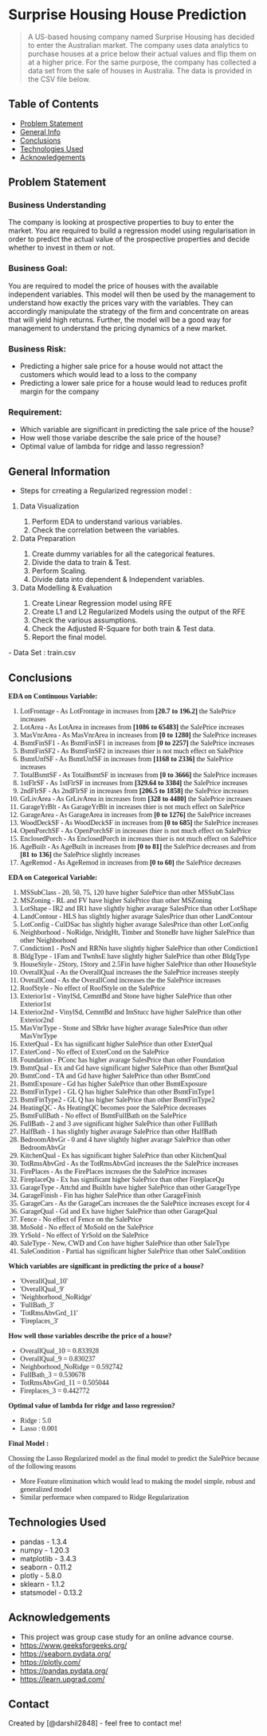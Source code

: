 # Surprise Housing House Prediction
> A US-based housing company named Surprise Housing has decided to enter the Australian market. The company uses data analytics to purchase houses at a price below their actual values and flip them on at a higher price. For the same purpose, the company has collected a data set from the sale of houses in Australia. The data is provided in the CSV file below.
 
## Table of Contents
* [Problem Statement](#problem-statement)
* [General Info](#general-information)
* [Conclusions](#conclusions)
* [Technologies Used](#technologies-used)
* [Acknowledgements](#acknowledgements)

<!-- You can include any other section that is pertinent to your problem -->

## Problem Statement

### Business Understanding

The company is looking at prospective properties to buy to enter the market. You are required to build a regression model using regularisation in order to predict the actual value of the prospective properties and decide whether to invest in them or not.

### Business Goal:

You are required to model the price of houses with the available independent variables. This model will then be used by the management to understand how exactly the prices vary with the variables. They can accordingly manipulate the strategy of the firm and concentrate on areas that will yield high returns. Further, the model will be a good way for management to understand the pricing dynamics of a new market.

### Business Risk:

- Predicting a higher sale price for a house would not attact the customers which would lead to a loss to the company
- Predicting a lower sale price for a house would lead to reduces profit margin for the company

### Requirement:

- Which variable are significant in predicting the sale price of the house?
- How well those variabe describe the sale price of the house?
- Optimal value of lambda for ridge and lasso regression?

## General Information
- Steps for crreating a Regularized regression model :
<ol>
    <li>Data Visualization</li>
      <ol>
        <li>Perform EDA to understand various variables.</li>
        <li>Check the correlation between the variables.</li>
      </ol>
    <li>Data Preparation</li>
      <ol>
        <li>Create dummy variables for all the categorical features.</li>
        <li>Divide the data to train & Test.</li>
        <li>Perform Scaling.</li>
        <li>Divide data into dependent & Independent variables.</li>
      </ol>
    <li>Data Modelling & Evaluation</li>
      <ol>
        <li>Create Linear Regression model using RFE</li>
        <li>Create L1 and L2 Regularized Models using the output of the RFE</li>
        <li>Check the various assumptions.</li>
        <li>Check the Adjusted R-Square for both train & Test data.</li>
        <li>Report the final model.</li>
      </ol>
</ol>
- Data Set : train.csv 

<!-- You don't have to answer all the questions - just the ones relevant to your project. -->

## Conclusions
<div class="alert alert-block alert-danger">
    <span style='font-family:Georgia'>
        <b>EDA on Continuous Variable: </b>
        <ol>
            <li>LotFrontage - As LotFrontage in increases from <b>[20.7 to 196.2]</b> the SalePrice increases</li>
            <li>LotArea - As LotArea in increases from <b>[1086 to 65483]</b> the SalePrice increases</li>
            <li>MasVnrArea - As MasVnrArea in increases from <b>[0 to 1280]</b> the SalePrice increases</li>
            <li>BsmtFinSF1 - As BsmtFinSF1 in increases from <b>[0 to 2257]</b> the SalePrice increases</li>
            <li>BsmtFinSF2 - As BsmtFinSF2 in increases thier is not much effect on SalePrice</li>
            <li>BsmtUnfSF - As BsmtUnfSF in increases from <b>[1168 to 2336]</b> the SalePrice increases</li>
            <li>TotalBsmtSF - As TotalBsmtSF in increases from <b>[0 to 3666]</b> the SalePrice increases</li>
            <li>1stFlrSF - As 1stFlrSF in increases from <b>[329.64 to 3384]</b> the SalePrice increases</li>
            <li>2ndFlrSF - As 2ndFlrSF in increases from <b>[206.5 to 1858]</b> the SalePrice increases</li>
            <li>GrLivArea - As GrLivArea in increases from <b>[328 to 4480]</b> the SalePrice increases</li>
            <li>GarageYrBlt - As GarageYrBlt in increases thier is not much effect on SalePrice</li>
            <li>GarageArea - As GarageArea in increases from <b>[0 to 1276]</b> the SalePrice increases</li>
            <li>WoodDeckSF - As WoodDeckSF in increases from <b>[0 to 685]</b> the SalePrice increases</li>
            <li>OpenPorchSF - As OpenPorchSF in increases thier is not much effect on SalePrice</li>
            <li>EnclosedPorch - As EnclosedPorch in increases thier is not much effect on SalePrice</li>
            <li>AgeBuilt - As AgeBuilt in increases from <b>[0 to 81]</b> the SalePrice decreases and from <b>[81 to 136]</b> the SalePrice slightly increases</li>
            <li>AgeRemod - As AgeRemod in increases from <b>[0 to 60]</b> the SalePrice decreases</li>
        </ol>
        <b>EDA on Categorical Variable: </b>
        <ol>
            <li>MSSubClass - 20, 50, 75, 120 have higher SalePrice than other MSSubClass</li>
            <li>MSZoning - RL and FV have higher SalePrice than other MSZoning</li>
            <li>LotShape - IR2 and IR1 have slightly higher avarage SalesPrice than other LotShape</li>
            <li>LandContour - HLS has slightly higher avarage SalesPrice than other LandContour</li>
            <li>LotConfig - CulDSac has slightly higher avarage SalesPrice than other LotConfig</li>
            <li>Neighborhood - NoRidge, NridgHt, Timber and StoneBr have higher SalePrice than other Neighborhood</li>
            <li>Condiction1 - PosN and RRNn have slightly higher SalePrice than other Condiction1</li>
            <li>BldgType - 1Fam and TwnhsE have slightly higher SalePrice than other BldgType</li>
            <li>HouseStyle - 2Story, 1Story and 2.5Fin have higher SalePrice than other HouseStyle</li>
            <li>OverallQual - As the OverallQual increases the the SalePrice increases steeply</li>
            <li>OverallCond - As the OverallCond increases the the SalePrice increases</li>
            <li>RoofStyle - No effect of RoofStyle on the SalePrice</li>
            <li>Exterior1st - VinylSd, CemntBd and Stone have higher SalePrice than other Exterior1st</li>
            <li>Exterior2nd - VinylSd, CemntBd and ImStucc have higher SalePrice than other Exterior2nd</li>
            <li>MasVnrType - Stone and SBrkr have higher avarage SalesPrice than other MasVnrType</li>
            <li>ExterQual - Ex has significant higher SalePrice than other ExterQual</li>
            <li>ExterCond - No effect of ExterCond on the SalePrice</li>
            <li>Foundation - PConc has higher avarage SalesPrice than other Foundation</li>
            <li>BsmtQual - Ex and Gd have significant higher SalePrice than other BsmtQual</li>
            <li>BsmtCond - TA and Gd have higher SalePrice than other BsmtCond</li>
            <li>BsmtExposure - Gd has higher SalePrice than other BsmtExposure</li>
            <li>BsmtFinType1 - GL Q has higher SalePrice than other BsmtFinType1</li>
            <li>BsmtFinType2 - GL Q has higher SalePrice than other BsmtFinType2</li>
            <li>HeatingQC - As HeatingQC becomes poor the SalePrice decreases</li>
            <li>BsmtFullBath - No effect of BsmtFullBath on the SalePrice</li>
            <li>FullBath - 2 and 3 ave significant higher SalePrice than other FullBath</li>
            <li>HalfBath - 1 has slightly higher avarage SalePrice than other HalfBath</li>
            <li>BedroomAbvGr - 0 and 4 have slightly higher avarage SalePrice than other BedroomAbvGr</li>
            <li>KitchenQual - Ex has significant higher SalePrice than other KitchenQual</li>
            <li>TotRmsAbvGrd - As the TotRmsAbvGrd increases the the SalePrice increases</li>
            <li>FirePlaces - As the FirePlaces increases the the SalePrice increases</li>
            <li>FireplaceQu - Ex has significant higher SalePrice than other FireplaceQu</li>
            <li>GarageType - Attchd and BuiltIn have higher SalePrice than other GarageType</li>
            <li>GarageFinish - Fin has higher SalePrice than other GarageFinish</li>
            <li>GarageCars - As the GarageCars increases the the SalePrice increases except for 4</li>
            <li>GarageQual - Gd and Ex have higher SalePrice than other GarageQual</li>
            <li>Fence - No effect of Fence on the SalePrice</li>
            <li>MoSold - No effect of MoSold on the SalePrice</li>
            <li>YrSold - No effect of YrSold on the SalePrice</li>
            <li>SaleType - New, CWD and Con have higher SalePrice than other SaleType</li>
            <li>SaleCondition - Partial has significant higher SalePrice than other SaleCondition</li>
        </ol>
    </span>    
</div>
<div class="alert alert-block alert-warning">
    <span style='font-family:Georgia'>
        <b>Which variables are significant in predicting the price of a house?</b>
        <ul>
            <li>'OverallQual_10'</li>
            <li>'OverallQual_9'</li>
            <li>'Neighborhood_NoRidge'</li>
            <li>'FullBath_3'</li>
            <li>'TotRmsAbvGrd_11'</li>
            <li>'Fireplaces_3'</li>
        </ul>
        <b>How well those variables describe the price of a house?</b>
        <ul>
            <li>OverallQual_10 = 0.833928</li>
            <li>OverallQual_9 = 0.830237</li>
            <li>Neighborhood_NoRidge = 0.592742</li>
            <li>FullBath_3 = 0.530678</li>
            <li>TotRmsAbvGrd_11 = 0.505044</li>
            <li>Fireplaces_3 = 0.442772</li>
        </ul>
        <b>Optimal value of lambda for ridge and lasso regression?</b>
        <ul>
            <li>Ridge : 5.0</li>
            <li>Lasso : 0.001</li>
        </ul>
    </span>    
</div>
<div class="alert alert-block alert-success">
    <span style='font-family:Georgia'>
        <b>Final Model :</b> 
        <p>Chossing the Lasso Regularized model as the final model to predict the SalePrice because of the following reasons</p>
        <ul>
            <li>More Feature elimination which would lead to making the model simple, robust and generalized model</li>
            <li>Similar performace when compared to Ridge Regularization</li>
        </ul>
    </span>    
</div>

## Technologies Used
- pandas - 1.3.4
- numpy - 1.20.3
- matplotlib - 3.4.3
- seaborn - 0.11.2
- plotly - 5.8.0
- sklearn - 1.1.2
- statsmodel - 0.13.2


<!-- As the libraries versions keep on changing, it is recommended to mention the version of library used in this project -->

## Acknowledgements
- This project was group case study for an online advance course.
- https://www.geeksforgeeks.org/
- https://seaborn.pydata.org/
- https://plotly.com/
- https://pandas.pydata.org/
- https://learn.upgrad.com/


## Contact
Created by [@darshil2848] - feel free to contact me!


<!-- Optional -->
<!-- ## License -->
<!-- This project is open source and available under the [... License](). -->

<!-- You don't have to include all sections - just the one's relevant to your project -->
